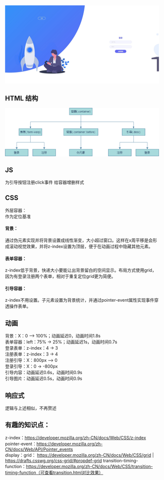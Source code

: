 ![预览](./doc/preview.jpg)

## HTML 结构
![html结构](./doc/html-struct.png)

## JS
为引导按钮注册click事件
给容器增删样式

## CSS
外层容器：  
作为定位基准  

#### 背景：  
通过伪元素实现并将背景设置成线性渐变，大小超过窗口。这样在x周平移是会形成滚动视觉效果，并将z-index设置为顶层，便于在动画过程中隐藏其他元素。  
#### 表单容器：  
z-index低于背景，快递大小要能让出背景留白的空间显示。布局方式使用grid，因为有登录注册两个表单，相对于重复定位grid更为简便。

#### 引导容器：  
z-index不用设置。子元素设置为背景统计，并通过pointer-event属性实现事件穿透操作表单。

## 动画
背景：X：0 –> 100%；动画延迟0，动画时间1.8s  
表单容器：left：75% -> 25%；动画延迟1s，动画时间0.7s  
登录表单：z-index：4 -> 3  
注册表单：z-index：3 -> 4  
注册引导：X：800px –> 0  
登录引导：X：0 -> -800px  
引导内容：动画延迟0.6s，动画时间0.9s  
引导图片：动画延迟0.5s，动画时间0.9s  

## 响应式
逻辑与上述相似，不再赘述

## 有趣的知识点：
z-index：https://developer.mozilla.org/zh-CN/docs/Web/CSS/z-index  
pointer-event：https://developer.mozilla.org/zh-CN/docs/Web/API/Pointer_events  
display：grid：
https://developer.mozilla.org/zh-CN/docs/Web/CSS/grid | 
https://drafts.csswg.org/css-grid/#propdef-grid
transition-timing-function：https://developer.mozilla.org/zh-CN/docs/Web/CSS/transition-timing-function（可查看transition.html对比效果）